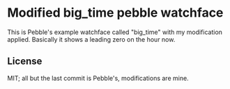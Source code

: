 # Modified big_time pebble watchface

This is Pebble's example watchface called "big_time" with my modification applied. Basically it shows a leading zero on the hour now.

## License

MIT; all but the last commit is Pebble's, modifications are mine.
